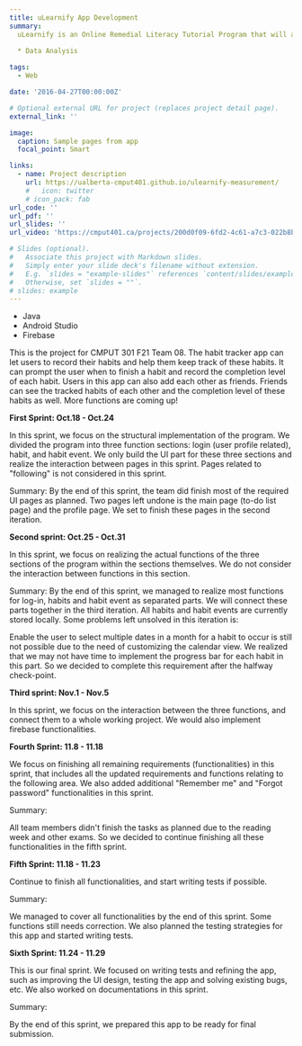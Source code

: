 ```yaml
---
title: uLearnify App Development
summary: 
  uLearnify is an Online Remedial Literacy Tutorial Program that will allow teachers to create assessments, enter students answers, and track other aspects of their performace such as behavioural indicators. Teachers can then associate test answers and other indicators with skills.
  
  * Data Analysis

tags:
  - Web

date: '2016-04-27T00:00:00Z'

# Optional external URL for project (replaces project detail page).
external_link: ''

image:
  caption: Sample pages from app
  focal_point: Smart

links:
  - name: Project description
    url: https://ualberta-cmput401.github.io/ulearnify-measurement/
    #   icon: twitter
    # icon_pack: fab
url_code: ''
url_pdf: ''
url_slides: ''
url_video: 'https://cmput401.ca/projects/200d0f09-6fd2-4c61-a7c3-022b8bf45b95'

# Slides (optional).
#   Associate this project with Markdown slides.
#   Simply enter your slide deck's filename without extension.
#   E.g. `slides = "example-slides"` references `content/slides/example-slides.md`.
#   Otherwise, set `slides = ""`.
# slides: example
---
```

* Java   
* Android Studio    
* Firebase

This is the project for CMPUT 301 F21 Team 08. The habit tracker app can let users to record their habits and help them keep track of these habits. It can prompt the user when to finish a habit and record the completion level of each habit. Users in this app can also add each other as friends. Friends can see the tracked habits of each other and the completion level of these habits as well. More functions are coming up!

**First Sprint: Oct.18 - Oct.24**

In this sprint, we focus on the structural implementation of the program. We divided the program into three function sections: login (user profile related), habit, and habit event. We only build the UI part for these three sections and realize the interaction between pages in this sprint. Pages related to "following" is not considered in this sprint.

Summary:
By the end of this sprint, the team did finish most of the required UI pages as planned. Two pages left undone is the main page (to-do list page) and the profile page. We set to finish these pages in the second iteration.

**Second sprint: Oct.25 - Oct.31**

In this sprint, we focus on realizing the actual functions of the three sections of the program within the sections themselves. We do not consider the interaction between functions in this section.

Summary:
By the end of this sprint, we managed to realize most functions for log-in, habits and habit event as separated parts. We will connect these parts together in the third iteration. All habits and habit events are currently stored locally. Some problems left unsolved in this iteration is:

Enable the user to select multiple dates in a month for a habit to occur is still not possible due to the need of customizing the calendar view.
We realized that we may not have time to implement the progress bar for each habit in this part. So we decided to complete this requirement after the halfway check-point.

**Third sprint: Nov.1 - Nov.5**

In this sprint, we focus on the interaction between the three functions, and connect them to a whole working project. We would also implement firebase functionalities.

**Fourth Sprint: 11.8 - 11.18**

We focus on finishing all remaining requirements (functionalities) in this sprint, that includes all the updated requirements and functions relating to the following area. We also added additional "Remember me" and "Forgot password" functionalities in this sprint.

Summary:

All team members didn't finish the tasks as planned due to the reading week and other exams. So we decided to continue finishing all these functionalities in the fifth sprint.

**Fifth Sprint: 11.18 - 11.23**

Continue to finish all functionalities, and start writing tests if possible.

Summary:

We managed to cover all functionalities by the end of this sprint. Some functions still needs correction. We also planned the testing strategies for this app and started writing tests.

**Sixth Sprint: 11.24 - 11.29**

This is our final sprint. We focused on writing tests and refining the app, such as improving the UI design, testing the app and solving existing bugs, etc. We also worked on documentations in this sprint.

Summary:

By the end of this sprint, we prepared this app to be ready for final submission.
